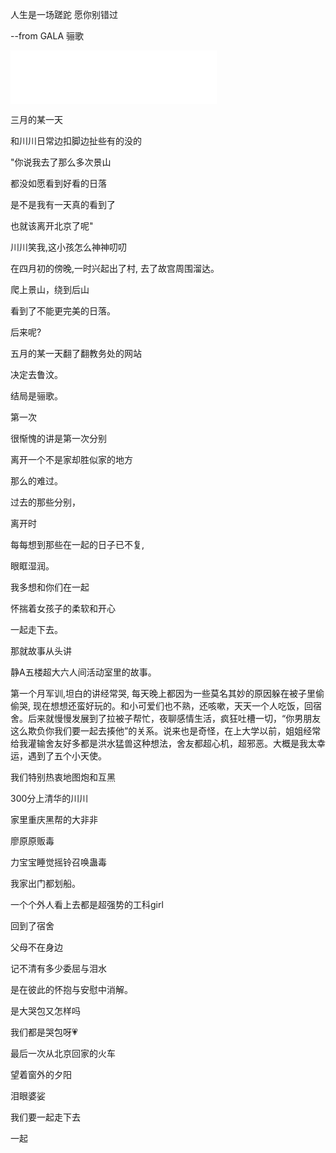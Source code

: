 人生是一场蹉跎 愿你别错过

--from GALA 骊歌

<iframe frameborder="no" border="0" marginwidth="0" marginheight="0" width=330 height=86 src="//music.163.com/outchain/player?type=2&id=355995&auto=1&height=66"></iframe>

三月的某一天

和川川日常边扣脚边扯些有的没的

"你说我去了那么多次景山

都没如愿看到好看的日落

是不是我有一天真的看到了	

也就该离开北京了呢"

川川笑我,这小孩怎么神神叨叨



在四月初的傍晚,一时兴起出了村, 去了故宫周围溜达。

爬上景山，绕到后山

看到了不能更完美的日落。







后来呢?

五月的某一天翻了翻教务处的网站

决定去鲁汶。

结局是骊歌。



第一次

很惭愧的讲是第一次分别

离开一个不是家却胜似家的地方

那么的难过。

过去的那些分别，

离开时

每每想到那些在一起的日子已不复,

眼眶湿润。

我多想和你们在一起

怀揣着女孩子的柔软和开心 

一起走下去。





那就故事从头讲

静A五楼超大六人间活动室里的故事。

第一个月军训,坦白的讲经常哭, 每天晚上都因为一些莫名其妙的原因躲在被子里偷偷哭, 现在想想还蛮好玩的。和小可爱们也不熟，还咳嗽，天天一个人吃饭，回宿舍。后来就慢慢发展到了拉被子帮忙，夜聊感情生活，疯狂吐槽一切，“你男朋友这么欺负你我们要一起去揍他”的关系。说来也是奇怪，在上大学以前，姐姐经常给我灌输舍友好多都是洪水猛兽这种想法，舍友都超心机，超邪恶。大概是我太幸运，遇到了五个小天使。

我们特别热衷地图炮和互黑

300分上清华的川川

家里重庆黑帮的大非非

廖原原贩毒

力宝宝睡觉摇铃召唤蛊毒

我家出门都划船。

一个个外人看上去都是超强势的工科girl

回到了宿舍

父母不在身边

记不清有多少委屈与泪水

是在彼此的怀抱与安慰中消解。

是大哭包又怎样吗

我们都是哭包呀💗

最后一次从北京回家的火车

望着窗外的夕阳

泪眼婆娑

我们要一起走下去

一起
